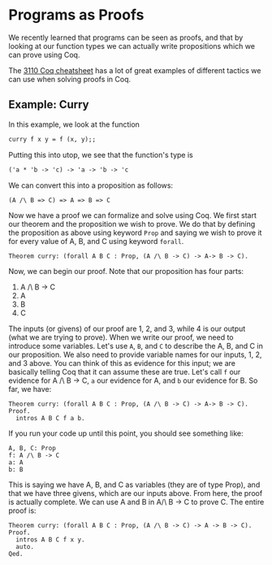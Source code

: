# Programs as Proofs

We recently learned that programs can be seen as proofs, and that by looking at our function types we can actually write propositions which we can prove using Coq.

The [3110 Coq cheatsheet][1] has a lot of great examples of different tactics we can use when solving proofs in Coq.

## Example: Curry

In this example, we look at the function
```ocaml
curry f x y = f (x, y);;
```
Putting this into utop, we see that the function's type is 
```ocaml
('a * 'b -> 'c) -> 'a -> 'b -> 'c
```

We can convert this into a proposition as follows:
```
(A /\ B => C) => A => B => C
```

Now we have a proof we can formalize and solve using Coq. We first start our theorem and the proposition we wish to prove. We do that by defining the proposition as above using keyword ```Prop``` and saying we wish to prove it for every value of A, B, and C using keyword ```forall```.

```coq
Theorem curry: (forall A B C : Prop, (A /\ B -> C) -> A-> B -> C).
```

Now, we can begin our proof. Note that our proposition has four parts:
1. A /\ B -> C
2. A
3. B
4. C

The inputs (or givens) of our proof are 1, 2, and 3, while 4 is our output (what we are trying to prove). When we write our proof, we need to introduce some variables. Let's use ```A```, ```B```, and ```C``` to describe the A, B, and C in our proposition. We also need to provide variable names for our inputs, 1, 2, and 3 above. You can think of this as evidence for this input; we are basically telling Coq that it can assume these are true. Let's call ```f``` our evidence for A /\ B -> C, ```a``` our evidence for A, and ```b``` our evidence for B. So far, we have:

```coq
Theorem curry: (forall A B C : Prop, (A /\ B -> C) -> A-> B -> C).
Proof.
  intros A B C f a b.
```

If you run your code up until this point, you should see something like:
```coq
A, B, C: Prop
f: A /\ B -> C
a: A
b: B
```
This is saying we have A, B, and C as variables (they are of type Prop), and that we have three givens, which are our inputs above. From here, the proof is actually complete. We can use A and B in A/\ B -> C to prove C. The entire proof is:

```coq
Theorem curry: (forall A B C : Prop, (A /\ B -> C) -> A -> B -> C).
Proof.  
  intros A B C f x y.
  auto.
Qed.
```

[1]: http://www.cs.cornell.edu/courses/cs3110/2018fa/lec/20-coq-fp/cheatsheet.html



